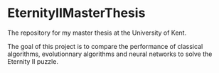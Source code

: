 # EternityIIMasterThesis
The repository for my master thesis at the University of Kent.

The goal of this project is to compare the performance of classical algorithms, evolutionnary algorithms and neural networks to solve the Eternity II puzzle.
